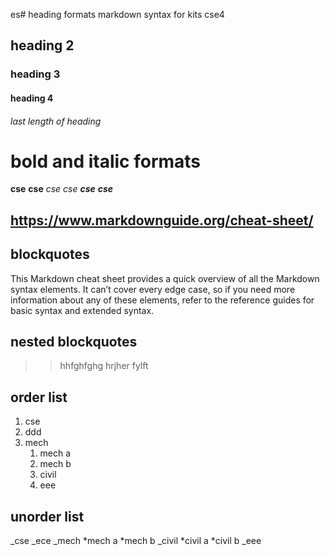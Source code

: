 es# heading formats
markdown syntax for kits cse4
## heading 2
### heading 3
#### heading 4
###### last length of heading
# bold and italic formats
**cse**
__cse__
*cse*
_cse_
_**cse**_
__*cse*__
## https://www.markdownguide.org/cheat-sheet/
## blockquotes
This Markdown cheat sheet provides a quick overview of all the Markdown syntax elements. It can’t cover every edge case, so if you need more information about any of these elements, refer to the reference guides for basic syntax and extended syntax.
## nested blockquotes
>>hhfghfghg
>>hrjher
>>fylft
## order list
1.  cse
2.  ddd
3. mech
    1. mech a
    2. mech b 
    4. civil
    5. eee
## unorder list
 
_cse
_ece
_mech
    *mech a
    *mech b
_civil
   *civil a
    *civil b
_eee    
    
